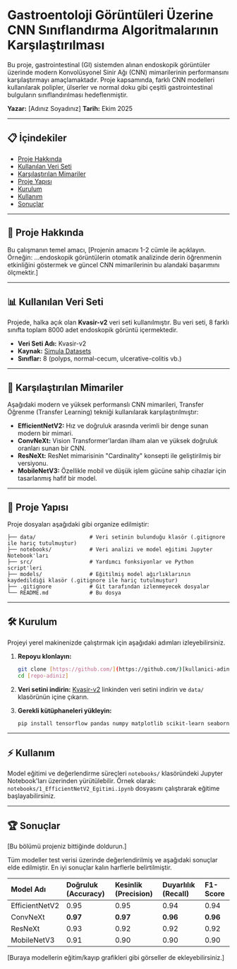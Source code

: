 # Gastroentoloji Görüntüleri Üzerine CNN Sınıflandırma Algoritmalarının Karşılaştırılması

Bu proje, gastrointestinal (GI) sistemden alınan endoskopik görüntüler üzerinde modern Konvolüsyonel Sinir Ağı (CNN) mimarilerinin performansını karşılaştırmayı amaçlamaktadır. Proje kapsamında, farklı CNN modelleri kullanılarak polipler, ülserler ve normal doku gibi çeşitli gastrointestinal bulguların sınıflandırılması hedeflenmiştir.

**Yazar:** [Adınız Soyadınız]
**Tarih:** Ekim 2025

---

## 📋 İçindekiler
- [Proje Hakkında](#proje-hakkında)
- [Kullanılan Veri Seti](#kullanılan-veri-seti)
- [Karşılaştırılan Mimariler](#karşılaştırılan-mimariler)
- [Proje Yapısı](#proje-yapısı)
- [Kurulum](#kurulum)
- [Kullanım](#kullanım)
- [Sonuçlar](#sonuçlar)

---

## 🚀 Proje Hakkında

Bu çalışmanın temel amacı, [Projenin amacını 1-2 cümle ile açıklayın. Örneğin: ...endoskopik görüntülerin otomatik analizinde derin öğrenmenin etkinliğini göstermek ve güncel CNN mimarilerinin bu alandaki başarımını ölçmektir.]

---

## 📊 Kullanılan Veri Seti

Projede, halka açık olan **Kvasir-v2** veri seti kullanılmıştır. Bu veri seti, 8 farklı sınıfta toplam 8000 adet endoskopik görüntü içermektedir.

- **Veri Seti Adı:** Kvasir-v2
- **Kaynak:** [Simula Datasets](https://datasets.simula.no/kvasir/)
- **Sınıflar:** 8 (polyps, normal-cecum, ulcerative-colitis vb.)

---

## 🧠 Karşılaştırılan Mimariler

Aşağıdaki modern ve yüksek performanslı CNN mimarileri, Transfer Öğrenme (Transfer Learning) tekniği kullanılarak karşılaştırılmıştır:

* **EfficientNetV2:** Hız ve doğruluk arasında verimli bir denge sunan modern bir mimari.
* **ConvNeXt:** Vision Transformer'lardan ilham alan ve yüksek doğruluk oranları sunan bir CNN.
* **ResNeXt:** ResNet mimarisinin "Cardinality" konsepti ile geliştirilmiş bir versiyonu.
* **MobileNetV3:** Özellikle mobil ve düşük işlem gücüne sahip cihazlar için tasarlanmış hafif bir model.

---

## 📂 Proje Yapısı

Proje dosyaları aşağıdaki gibi organize edilmiştir:
```
├── data/                 # Veri setinin bulunduğu klasör (.gitignore ile hariç tutulmuştur)
├── notebooks/            # Veri analizi ve model eğitimi Jupyter Notebook'ları
├── src/                  # Yardımcı fonksiyonlar ve Python script'leri
├── models/               # Eğitilmiş model ağırlıklarının kaydedildiği klasör (.gitignore ile hariç tutulmuştur)
├── .gitignore            # Git tarafından izlenmeyecek dosyalar
└── README.md             # Bu dosya
```

---

## 🛠️ Kurulum

Projeyi yerel makinenizde çalıştırmak için aşağıdaki adımları izleyebilirsiniz.

1.  **Repoyu klonlayın:**
    ```bash
    git clone [https://github.com/](https://github.com/)[kullanici-adiniz]/[repo-adiniz].git
    cd [repo-adiniz]
    ```

2.  **Veri setini indirin:**
    [Kvasir-v2](https://datasets.simula.no/kvasir/kvasir-dataset-v2.zip) linkinden veri setini indirin ve `data/` klasörünün içine çıkarın.

3.  **Gerekli kütüphaneleri yükleyin:**
    ```bash
    pip install tensorflow pandas numpy matplotlib scikit-learn seaborn
    ```

---

## ⚡ Kullanım

Model eğitimi ve değerlendirme süreçleri `notebooks/` klasöründeki Jupyter Notebook'ları üzerinden yürütülebilir. Örnek olarak: `notebooks/1_EfficientNetV2_Egitimi.ipynb` dosyasını çalıştırarak eğitime başlayabilirsiniz.

---

## 🏆 Sonuçlar

[Bu bölümü projeniz bittiğinde doldurun.]

Tüm modeller test verisi üzerinde değerlendirilmiş ve aşağıdaki sonuçlar elde edilmiştir. En iyi sonuçlar kalın harflerle belirtilmiştir.

| Model Adı      | Doğruluk (Accuracy) | Kesinlik (Precision) | Duyarlılık (Recall) | F1-Score |
| :------------- | :------------------ | :------------------- | :------------------ | :------- |
| EfficientNetV2 | 0.95                | 0.95                 | 0.94                | 0.94     |
| ConvNeXt       | **0.97** | **0.97** | **0.96** | **0.96** |
| ResNeXt        | 0.93                | 0.92                 | 0.92                | 0.92     |
| MobileNetV3    | 0.91                | 0.90                 | 0.90                | 0.90     |

[Buraya modellerin eğitim/kayıp grafikleri gibi görseller de ekleyebilirsiniz.]